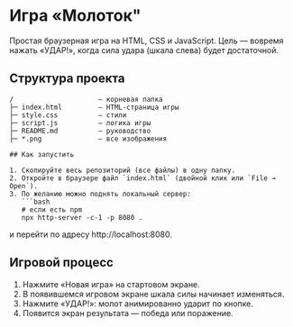 # Игра «Молоток"

Простая браузерная игра на  HTML, CSS и JavaScript. Цель — вовремя нажать «УДАР!», когда сила удара (шкала слева) будет достаточной.

## Структура проекта

```
/                     — корневая папка
├─ index.html         — HTML-страница игры
├─ style.css          — стили
├─ script.js          — логика игры
├─ README.md          — руководство
├─ *.png              — все изображения 

## Как запустить

1. Скопируйте весь репозиторий (все файлы) в одну папку.
2. Откройте в браузере файл `index.html` (двойной клик или `File → Open`).
3. По желанию можно поднять локальный сервер:
   ```bash
   # если есть npm
   npx http-server -c-1 -p 8080 .
   ```
   и перейти по адресу http://localhost:8080.

## Игровой процесс

1. Нажмите «Новая игра» на стартовом экране.
2. В появившемся игровом экране шкала силы начинает изменяться.
3. Нажмите «УДАР!»: молот анимированно ударит по кнопке.
4. Появится экран результата — победа или поражение.


